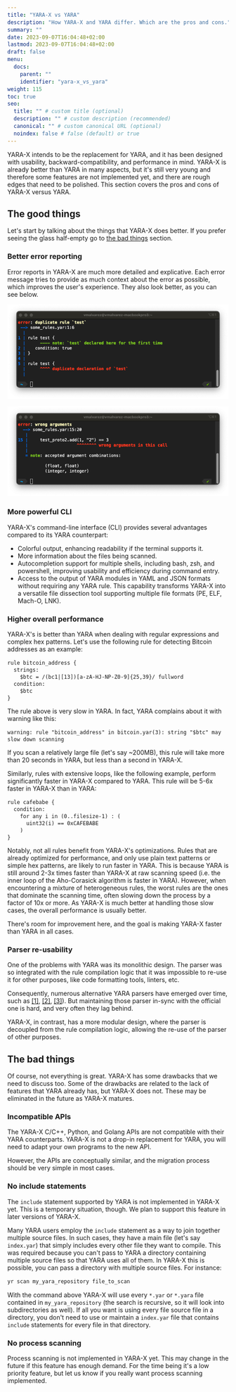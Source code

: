 ```yaml
---
title: "YARA-X vs YARA"
description: "How YARA-X and YARA differ. Which are the pros and cons."
summary: ""
date: 2023-09-07T16:04:48+02:00
lastmod: 2023-09-07T16:04:48+02:00
draft: false
menu:
  docs:
    parent: ""
    identifier: "yara-x_vs_yara"
weight: 115
toc: true
seo:
  title: "" # custom title (optional)
  description: "" # custom description (recommended)
  canonical: "" # custom canonical URL (optional)
  noindex: false # false (default) or true
---
```


YARA-X intends to be the replacement for YARA, and it has been designed with
usability, backward-compatibility, and performance in mind. YARA-X is already
better than YARA in many aspects, but it's still very young and therefore some
features are not implemented yet, and there are rough edges that need to be
polished. This section covers the pros and cons of YARA-X versus YARA.

## The good things

Let's start by talking about the things that YARA-X does better. If you prefer
seeing the glass half-empty go to [the bad things](#the-bad-things) section.

### Better error reporting

Error reports in YARA-X are much more detailed and explicative. Each error
message tries to provide as much context about the error as possible, which
improves the user's experience. They also look better, as you can see below.

![duplicate_rule_error.png](duplicate_rule_error.png)

![wrong_arguments_error.png](wrong_arguments_error.png)

### More powerful CLI

YARA-X's command-line interface (CLI) provides several advantages compared to
its YARA counterpart:

* Colorful output, enhancing readability if the terminal supports it.
* More information about the files being scanned.
* Autocompletion support for multiple shells, including bash, zsh, and
  powershell, improving usability and efficiency during command entry.
* Access to the output of YARA modules in YAML and JSON formats without
  requiring any YARA rule. This capability transforms YARA-X into a versatile
  file dissection tool supporting multiple file formats (PE, ELF, Mach-O, LNK).

### Higher overall performance

YARA-X's is better than YARA when dealing with regular expressions and complex
hex patterns. Let's use the following rule for detecting Bitcoin addresses as
an example:

```yara
rule bitcoin_address {
  strings:
    $btc = /(bc1|[13])[a-zA-HJ-NP-Z0-9]{25,39}/ fullword
  condition:
    $btc
}
```

The rule above is very slow in YARA. In fact, YARA complains about it with
warning like this:

```
warning: rule "bitcoin_address" in bitcoin.yar(3): string "$btc" may slow down scanning
```

If you scan a relatively large file (let's say ~200MB), this rule will take more
than 20 seconds in YARA, but less than a second in YARA-X.

Similarly, rules with extensive loops, like the following example, perform
significantly faster in YARA-X compared to YARA. This rule will be 5-6x faster
in YARA-X than in YARA:

```
rule cafebabe {
  condition:
    for any i in (0..filesize-1) : (
      uint32(i) == 0xCAFEBABE
    )
}
```

Notably, not all rules benefit from YARA-X's optimizations. Rules that are
already optimized for performance, and only use plain text patterns or simple
hex patterns, are likely to run faster in YARA. This is because YARA is still
around 2-3x times faster than YARA-X at raw scanning speed (i.e. the inner loop
of the Aho-Corasick algorithm is faster in YARA). However, when encountering a
mixture of heterogeneous rules, the worst rules are the ones that dominate the
scanning time, often slowing down the process by a factor of 10x or more. As
YARA-X is much better at handling those slow cases, the overall performance is
usually better.

There's room for improvement here, and the goal is making YARA-X faster than
YARA in all cases.

### Parser re-usability

One of the problems with YARA was its monolithic design. The parser was so
integrated with the rule compilation logic that it was impossible to re-use
it for other purposes, like code formatting tools, linters, etc.

Consequently, numerous alternative YARA parsers have emerged over time, such as
[[1]](https://github.com/VirusTotal/gyp), [[2]](https://github.com/Northern-Lights/yara-parser), [[3]](https://plyara.readthedocs.io/en/latest/)).
But maintaining those parser in-sync with the official one is hard, and very
often they lag behind.

YARA-X, in contrast, has a more modular design, where the parser is decoupled
from the rule compilation logic, allowing the re-use of the parser of other
purposes.

## The bad things

Of course, not everything is great. YARA-X has some drawbacks that we need to
discuss too. Some of the drawbacks are related to the lack of features that
YARA already has, but YARA-X does not. These may be eliminated in the future as
YARA-X matures.

### Incompatible APIs

The YARA-X C/C++, Python, and Golang APIs are not compatible with their YARA
counterparts. YARA-X is not a drop-in replacement for YARA, you will need to
adapt your own programs to the new API.

However, the APIs are conceptually similar, and the migration process should
be very simple in most cases.

### No include statements

The `include` statement supported by YARA is not implemented in YARA-X yet.
This is a temporary situation, though. We plan to support this feature in later
versions of YARA-X.

Many YARA users employ the `include` statement as a way to join together
multiple source files. In such cases, they have a main file (let's say
`index.yar`) that simply includes every other file they want to compile. This
was required because you can't pass to YARA a directory containing multiple
source files so that YARA uses all of them. In YARA-X this is possible, you
can pass a directory with multiple source files. For instance:

```bash
yr scan my_yara_repository file_to_scan
```

With the command above YARA-X will use every `*.yar` or `*.yara` file contained
in `my_yara_repository` (the search is recursive, so it will look into
subdirectories as well). If all you want is using every file source file in
a directory, you don't need to use or maintain a `index.yar` file that contains
`include` statements for every file in that directory.

### No process scanning

Process scanning is not implemented in YARA-X yet. This may change in the future
if this feature has enough demand. For the time being it's a low priority
feature, but let us know if you really want process scanning implemented.